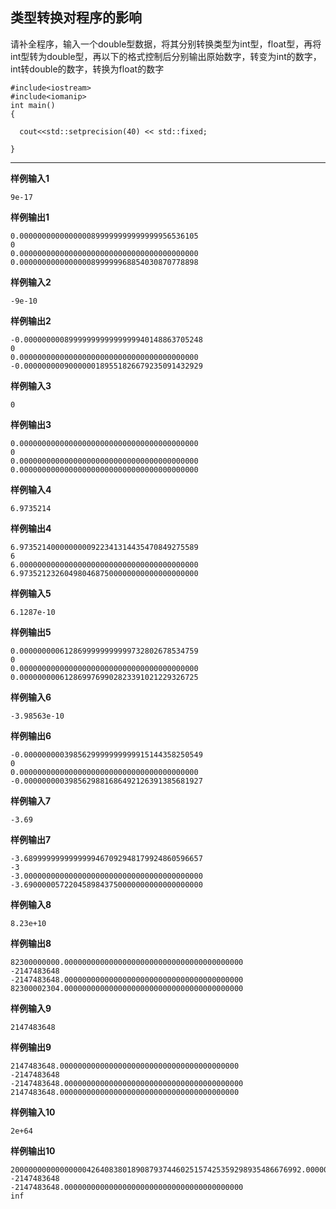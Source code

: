 ## 类型转换对程序的影响
请补全程序，输入一个double型数据，将其分别转换类型为int型，float型，再将int型转为double型，再以下的格式控制后分别输出原始数字，转变为int的数字，int转double的数字，转换为float的数字
```
#include<iostream>
#include<iomanip>
int main()
{

  cout<<std::setprecision(40) << std::fixed;

}
```
---
**样例输入1**
```
9e-17
```
**样例输出1**
```
0.0000000000000000899999999999999956536105
0
0.0000000000000000000000000000000000000000
0.0000000000000000899999968854030870778898
```
**样例输入2**
```
-9e-10
```
**样例输出2**
```
-0.0000000008999999999999999940148863705248
0
0.0000000000000000000000000000000000000000
-0.0000000009000000189551826679235091432929
```
**样例输入3**
```
0
```
**样例输出3**
```
0.0000000000000000000000000000000000000000
0
0.0000000000000000000000000000000000000000
0.0000000000000000000000000000000000000000
```
**样例输入4**
```
6.9735214
```
**样例输出4**
```
6.9735214000000000922341314435470849275589
6
6.0000000000000000000000000000000000000000
6.9735212326049804687500000000000000000000
```
**样例输入5**
```
6.1287e-10
```
**样例输出5**
```
0.0000000006128699999999999732802678534759
0
0.0000000000000000000000000000000000000000
0.0000000006128699769902823391021229326725
```
**样例输入6**
```
-3.98563e-10
```
**样例输出6**
```
-0.0000000003985629999999999915144358250549
0
0.0000000000000000000000000000000000000000
-0.0000000003985629881686492126391385681927
```
**样例输入7**
```
-3.69
```
**样例输出7**
```
-3.6899999999999999467092948179924860596657
-3
-3.0000000000000000000000000000000000000000
-3.6900000572204589843750000000000000000000
```
**样例输入8**
```
8.23e+10
```
**样例输出8**
```
82300000000.0000000000000000000000000000000000000000
-2147483648
-2147483648.0000000000000000000000000000000000000000
82300002304.0000000000000000000000000000000000000000
```
**样例输入9**
```
2147483648
```
**样例输出9**
```
2147483648.0000000000000000000000000000000000000000
-2147483648
-2147483648.0000000000000000000000000000000000000000
2147483648.0000000000000000000000000000000000000000
```
**样例输入10**
```
2e+64
```
**样例输出10**
```
20000000000000000426408380189087937446025157425359298935486676992.0000000000000000000000000000000000000000
-2147483648
-2147483648.0000000000000000000000000000000000000000
inf
```
